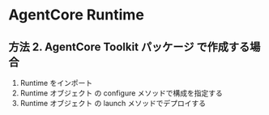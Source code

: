 # AgentCore Runtime

## 方法 2. AgentCore Toolkit パッケージ で作成する場合
    
1. Runtime をインポート
1. Runtime オブジェクト の configure メソッドで構成を指定する
1. Runtime オブジェクト の launch メソッドでデプロイする
